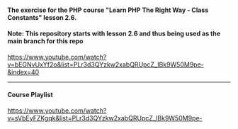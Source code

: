 #### The exercise for the PHP course "Learn PHP The Right Way - Class Constants" lesson 2.6.

#### Note: This repository starts with lesson 2.6 and thus being used as the main branch for this repo

https://www.youtube.com/watch?v=bEGNvUxYf2o&list=PLr3d3QYzkw2xabQRUpcZ_IBk9W50M9pe-&index=40

---
#### Course Playlist
https://www.youtube.com/watch?v=sVbEyFZKgqk&list=PLr3d3QYzkw2xabQRUpcZ_IBk9W50M9pe-

